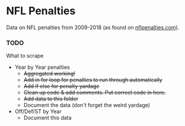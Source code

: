# NFL Penalties
Data on NFL penalties from 2009-2018 (as found on [nflpenalties.com](https://www.nflpenalties.com/)).

### TODO
What to scrape
* Year by Year penalties
    * ~~Aggregated working!~~
    * ~~Add in for loop for penalties to run through automatically~~
    * ~~Add if else for penalty yardage~~
    * ~~Clean up code & add comments. Put correct code in here.~~
    * ~~Add data to this folder~~
    * Document the data (don't forget the weird yardage)
* Off/Def/ST by Year
    * Document this data